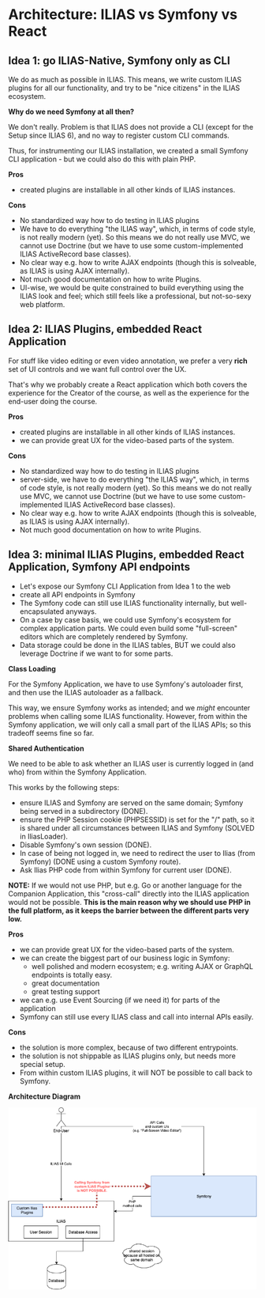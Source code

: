# Architecture: ILIAS vs Symfony vs React

## Idea 1: go ILIAS-Native, Symfony only as CLI

We do as much as possible in ILIAS. This means, we write custom ILIAS plugins for all our functionality,
and try to be "nice citizens" in the ILIAS ecosystem. 

**Why do we need Symfony at all then?**

We don't really. Problem is that ILIAS does not provide a CLI (except for the Setup since ILIAS 6), and no way to
register custom CLI commands.

Thus, for instrumenting our ILIAS installation, we created a small Symfony CLI application - but we could also do this
with plain PHP.

**Pros**

- created plugins are installable in all other kinds of ILIAS instances.

**Cons** 

- No standardized way how to do testing in ILIAS plugins
- We have to do everything "the ILIAS way", which, in terms of code style, is not really modern (yet). So this
  means we do not really use MVC, we cannot use Doctrine (but we have to use some custom-implemented ILIAS ActiveRecord
  base classes).
- No clear way e.g. how to write AJAX endpoints (though this is solveable, as ILIAS is using AJAX internally).
- Not much good documentation on how to write Plugins.
- UI-wise, we would be quite constrained to build everything using the ILIAS look and feel; which still feels like
  a professional, but not-so-sexy web platform.


## Idea 2: ILIAS Plugins, embedded React Application

For stuff like video editing or even video annotation, we prefer a very **rich** set of UI controls and we want
full control over the UX.

That's why we probably create a React application which both covers the experience for the Creator of the course,
as well as the experience for the end-user doing the course.

**Pros**

- created plugins are installable in all other kinds of ILIAS instances.
- we can provide great UX for the video-based parts of the system.

**Cons** 

- No standardized way how to do testing in ILIAS plugins
- server-side, we have to do everything "the ILIAS way", which, in terms of code style, is not really modern (yet). So this
  means we do not really use MVC, we cannot use Doctrine (but we have to use some custom-implemented ILIAS ActiveRecord
  base classes).
- No clear way e.g. how to write AJAX endpoints (though this is solveable, as ILIAS is using AJAX internally).
- Not much good documentation on how to write Plugins.


## Idea 3: minimal ILIAS Plugins, embedded React Application, Symfony API endpoints

- Let's expose our Symfony CLI Application from Idea 1 to the web
- create all API endpoints in Symfony
- The Symfony code can still use ILIAS functionality internally, but well-encapsulated anyways.
- On a case by case basis, we could use Symfony's ecosystem for complex application parts. We could even build
  some "full-screen" editors which are completely rendered by Symfony.
- Data storage could be done in the ILIAS tables, BUT we could also leverage Doctrine if we want to for some parts.


**Class Loading**

For the Symfony Application, we have to use Symfony's autoloader first, and then use the ILIAS autoloader as a fallback.

This way, we ensure Symfony works as intended; and we *might* encounter problems when calling some ILIAS functionality.
However, from within the Symfony application, we will only call a small part of the ILIAS APIs; so this tradeoff seems
fine so far.


**Shared Authentication**

We need to be able to ask whether an ILIAS user is currently logged in (and who) from within the Symfony Application.

This works by the following steps:

- ensure ILIAS and Symfony are served on the same domain; Symfony being served in a subdirectory (DONE).
- ensure the PHP Session cookie (PHPSESSID) is set for the "/" path, so it is shared under all circumstances
  between ILIAS and Symfony (SOLVED in IliasLoader).
- Disable Symfony's own session (DONE).
- In case of being not logged in, we need to redirect the user to Ilias  (from Symfony) (DONE using a custom Symfony route).
- Ask Ilias PHP code from within Symfony for current user (DONE).

**NOTE:** If we would not use PHP, but e.g. Go or another language for the Companion Application, this "cross-call" directly
into the ILIAS application would not be possible. **This is the main reason why we should use PHP in the full platform,
as it keeps the barrier between the different parts very low.** 

**Pros**

- we can provide great UX for the video-based parts of the system.
- we can create the biggest part of our business logic in Symfony:
    - well polished and modern ecosystem; e.g. writing AJAX or GraphQL endpoints is totally easy.
    - great documentation
    - great testing support
- we can e.g. use Event Sourcing (if we need it) for parts of the application
- Symfony can still use every ILIAS class and call into internal APIs easily.

**Cons** 

- the solution is more complex, because of two different entrypoints.
- the solution is not shippable as ILIAS plugins only, but needs more special setup.
- From within custom ILIAS plugins, it will NOT be possible to call back to Symfony.

**Architecture Diagram**

![Architecture](./02_architecture.png)
